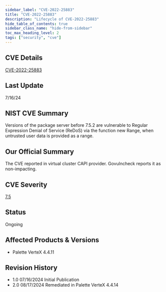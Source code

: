 ```yaml
---
sidebar_label: "CVE-2022-25883"
title: "CVE-2022-25883"
description: "Lifecycle of CVE-2022-25883"
hide_table_of_contents: true
sidebar_class_name: "hide-from-sidebar"
toc_max_heading_level: 2
tags: ["security", "cve"]
---
```


## CVE Details

[CVE-2022-25883](https://nvd.nist.gov/vuln/detail/CVE-2022-25883)

## Last Update

7/16/24

## NIST CVE Summary

Versions of the package server before 7.5.2 are vulnerable to Regular Expression Denial of Service (ReDoS) via the
function new Range, when untrusted user data is provided as a range.

## Our Official Summary

The CVE reported in virtual cluster CAPI provider. Govulncheck reports it as non-impacting.

## CVE Severity

[7.5](https://nvd.nist.gov/vuln/detail/CVE-2022-25883)

## Status

Ongoing

## Affected Products & Versions

- Palette VerteX 4.4.11

## Revision History

- 1.0 07/16/2024 Initial Publication
- 2.0 08/17/2024 Remediated in Palette VerteX 4.4.14 
